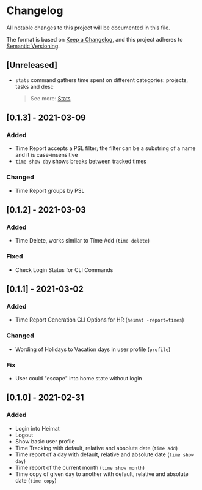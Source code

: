 # Changelog
All notable changes to this project will be documented in this file.

The format is based on [Keep a Changelog](https://keepachangelog.com/en/1.0.0/),
and this project adheres to [Semantic Versioning](https://semver.org/spec/v2.0.0.html).

## [Unreleased]

- `stats` command gathers time spent on different categories: projects, tasks and desc  
  > See more: [Stats](./README.md#stats)


## [0.1.3] - 2021-03-09

### Added

- Time Report accepts a PSL filter; the filter can be a substring of a name and it is case-insensitive
- `time show day` shows breaks between tracked times 

### Changed

- Time Report groups by PSL

## [0.1.2] - 2021-03-03

### Added

- Time Delete, works similar to Time Add (`time delete`)

### Fixed

- Check Login Status for CLI Commands

## [0.1.1] - 2021-03-02

### Added
- Time Report Generation CLI Options for HR (`heimat -report=times`)

### Changed
- Wording of Holidays to Vacation days in user profile (`profile`)

### Fix
- User could "escape" into home state without login


## [0.1.0] - 2021-02-31

### Added
- Login into Heimat
- Logout
- Show basic user profile
- Time Tracking with default, relative and absolute date (`time add`)
- Time report of a day with default, relative and absolute date (`time show day`)
- Time report of the current month (`time show month`)
- Time copy of given day to another with default, relative and absolute date (`time copy`)

